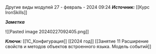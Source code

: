 
Другие виды модулей
 27 - февраль - 2024  09:24 
***Источник:***  [[Курс IronSkills]] 

***Заметка*** 

![[Pasted image 20240227092405.png]]

***Ключи:*** [[1С_Конфигурация]] [[2024 год]]  [[Занятие 11 Расширение свойств и методов объектов встроенного языка. Модель событий]]

